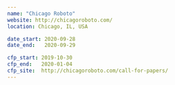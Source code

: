 ```yaml
---
name: "Chicago Roboto"
website: http://chicagoroboto.com/
location: Chicago, IL, USA

date_start: 2020-09-28
date_end:   2020-09-29

cfp_start: 2019-10-30
cfp_end:   2020-01-04
cfp_site:  http://chicagoroboto.com/call-for-papers/
---
```

